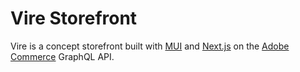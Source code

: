 # Vire Storefront

Vire is a concept storefront built with [MUI](https://www.mui.com/) and [Next.js](https://nextjs.org/) on the [Adobe Commerce](https://magento.com/) GraphQL API.
